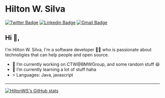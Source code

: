 # Hilton W. Silva  
[![Twitter Badge](https://img.shields.io/badge/-@hilton_ws-1ca0f1?style=flat-square&labelColor=1ca0f1&logo=twitter&logoColor=white&link=https://twitter.com/hilton_ws)](https://twitter.com/hilton_ws) [![Linkedin Badge](https://img.shields.io/badge/-hilton--ws-blue?style=flat-square&logo=Linkedin&logoColor=white&link=https://www.linkedin.com/in/hilton-ws/)](https://www.linkedin.com/in/hilton-ws/)
[![Gmail Badge](https://img.shields.io/badge/-hilton@hiltonws.com-c14438?style=flat-square&logo=Gmail&logoColor=white&link=mailto:hilton@hiltonws.com)](mailto:hilton@hiltonws.com)

## Hi 👋, 
I'm Hilton W. Silva, I'm a software developer 👨‍💻 who is passionate about technoligies that can help people and open source.

- 🔭 I’m currently working on CTW@BMWGroup, and some random stuff :satisfied:
- 🌱 I’m currently learning a lot of stuff haha
- ⚡ Languages: Java, javascript
----

[![HiltonWS's GitHub stats](https://github-readme-stats.vercel.app/api?username=HiltonWS)](https://github.com/hiltonws/)
